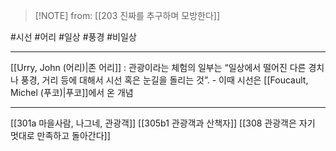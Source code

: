  > [!NOTE] from: [[203 진짜를 추구하며 모방한다]]

#시선 #어리 #일상 #풍경 #비일상  

--- 
[[Urry, John (어리)|존 어리]] : 관광이라는 체험의 일부는 “일상에서 떨어진 다른 경치나 풍경, 거리 등에 대해서 시선 혹은 눈길을 돌리는 것”.
    -   이때 시선은 [[Foucault, Michel (푸코)|푸코]]에서 온 개념

--- 
[[301a 마을사람, 나그네, 관광객]]
[[305b1 관광객과 산책자]]
[[308 관광객은 자기 멋대로 만족하고 돌아간다]]